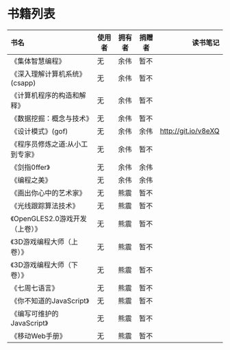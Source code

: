 # 书籍列表



| 书名                            | 使用者 | 拥有者 | 捐赠者 |            读书笔记 |
|:--------------------------------|-------|-------|-------|--------------------:|
| 《集体智慧编程》                |     无 | 余伟   | 暂不   |                     |
| 《深入理解计算机系统》(csapp)   |     无 | 余伟   | 暂不   |                     |
| 《计算机程序的构造和解释》      |     无 | 余伟   | 暂不   |                     |
| 《数据挖掘：概念与技术》        |     无 | 余伟   | 暂不   |                     |
| 《设计模式》(gof)               |     无 | 余伟   | 余伟   | http://git.io/v8eXQ|
| 《程序员修炼之道:从小工到专家》 |     无 | 余伟   | 暂不   |                     |
| 《剑指0ffer》                   |     无 | 余伟   | 余伟   |                     |
| 《编程之美》                    |     无 | 余伟   | 余伟   |                     |
| 《画出你心中的艺术家》          |     无 | 熊震   | 暂不   |                     |
| 《光线跟踪算法技术》            |     无 | 熊震   | 暂不   |                     |
| 《OpenGLES2.0游戏开发（上卷）》 |     无 | 熊震   | 暂不   |                     |
| 《3D游戏编程大师（上卷）》      |     无 | 熊震   | 暂不   |                     |
| 《3D游戏编程大师（下卷）》      |     无 | 熊震   | 暂不   |                     |
| 《七周七语言》                  |     无 | 熊震   | 暂不   |                     |
| 《你不知道的JavaScript》        |     无 | 熊震   | 暂不   |                     |
| 《编写可维护的JavaScript》      |     无 | 熊震   | 暂不   |                     |
| 《移动Web手册》                 |     无 | 熊震   | 暂不   |                     |
